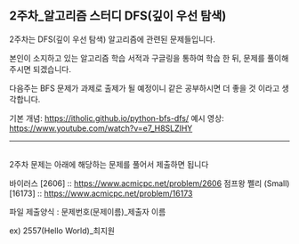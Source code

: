 ## 2주차_알고리즘 스터디 DFS(깊이 우선 탐색)

2주차는 DFS(깊이 우선 탐색) 알고리즘에 관련된 문제들입니다.

본인이 소지하고 있는 알고리즘 학습 서적과 구글링을 통하여 학습 한 뒤, 문제를 풀이해주시면 되겠습니다.

다음주는 BFS 문제가 과제로 출제가 될 예정이니 같은 공부하시면 더 좋을 것 이라고 생각합니다.

기본 개념: https://itholic.github.io/python-bfs-dfs/
예시 영상: https://www.youtube.com/watch?v=e7_H8SLZlHY
<br>
<hr>
<br>
2주차 문제는 아래에 해당하는 문제를 풀어서 제출하면 됩니다

바이러스 [2606] :: https://www.acmicpc.net/problem/2606
점프왕 쩰리 (Small) [16173] :: https://www.acmicpc.net/problem/16173


파일 제출양식 : 문제번호(문제이름)_제출자 이름

ex) 2557(Hello World)_최지원
